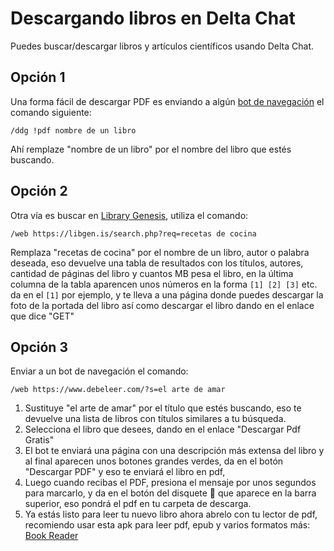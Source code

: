 # Descargando libros en Delta Chat

Puedes buscar/descargar libros y artículos científicos usando Delta Chat. 

## Opción 1

Una forma fácil de descargar PDF es enviando a algún [bot de navegación](https://github.com/adbenitez/deltachat-manual/blob/main/docs/bots.md#navegaci%C3%B3n) el
comando siguiente:

```
/ddg !pdf nombre de un libro
```

Ahí remplaze "nombre de un libro" por el nombre del libro que estés buscando.

## Opción 2

Otra vía es buscar en [Library Genesis](https://es.wikipedia.org/wiki/Library_Genesis), utiliza el comando:

```
/web https://libgen.is/search.php?req=recetas de cocina
```

Remplaza "recetas de cocina" por el nombre de un libro, autor o palabra deseada, eso devuelve una tabla de resultados con los títulos, autores, cantidad de
páginas del libro y cuantos MB pesa el libro, en la última columna de la tabla aparencen unos números en la forma `[1] [2] [3]` etc. da en el `[1]` por ejemplo,
y te lleva a una página donde puedes descargar la foto de la portada del libro así como descargar el libro dando en el enlace que dice "GET"

## Opción 3

Enviar a un bot de navegación el comando:

```
/web https://www.debeleer.com/?s=el arte de amar
```

1. Sustituye "el arte de amar" por el título que estés buscando, eso te devuelve una lista de libros con títulos similares a tu búsqueda.
2. Selecciona el libro que desees, dando en el enlace "Descargar Pdf Gratis"
3. El bot te enviará una página con una descripción más extensa del libro y al final aparecen unos botones grandes verdes, da en el botón "Descargar PDF" y eso te
  enviará el libro en pdf,
4. Luego cuando recibas el PDF, presiona el mensaje por unos segundos para marcarlo, y da en el botón del disquete 💾 que aparece en la barra superior, eso pondrá
  el pdf en tu carpeta de descarga.
5. Ya estás listo para leer tu nuevo libro ahora abrelo con tu lector de pdf, recomiendo usar esta apk para leer pdf, epub y varios formatos más:
  [Book Reader](https://f-droid.org/packages/com.github.axet.bookreader)

